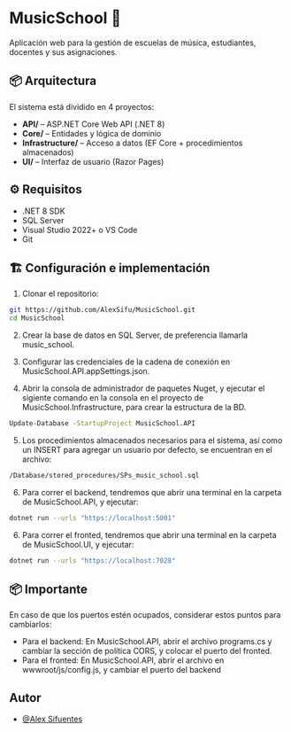 ﻿# MusicSchool 🎵

Aplicación web para la gestión de escuelas de música, estudiantes, docentes y sus asignaciones.

## 📦 Arquitectura

El sistema está dividido en 4 proyectos:

- **API/** – ASP.NET Core Web API (.NET 8)
- **Core/** – Entidades y lógica de dominio
- **Infrastructure/** – Acceso a datos (EF Core + procedimientos almacenados)
- **UI/** – Interfaz de usuario (Razor Pages)

## ⚙️ Requisitos

- .NET 8 SDK
- SQL Server
- Visual Studio 2022+ o VS Code
- Git

## 🏗️ Configuración e implementación

1. Clonar el repositorio:

```bash
git https://github.com/AlexSifu/MusicSchool.git
cd MusicSchool
```

2. Crear la base de datos en SQL Server, de preferencia llamarla music_school.

3. Configurar las credenciales de la cadena de conexión en MusicSchool.API.appSettings.json.

4. Abrir la consola de administrador de paquetes Nuget, y ejecutar el sigiente comando en la consola en el proyecto de MusicSchool.Infrastructure, para crear la estructura de la BD.
```bash
Update-Database -StartupProject MusicSchool.API
```

5. Los procedimientos almacenados necesarios para el sistema, así como un INSERT para agregar un usuario por defecto, se encuentran en el archivo:
```bash
/Database/stored_procedures/SPs_music_school.sql
```

6. Para correr el backend, tendremos que abrir una terminal en la carpeta de MusicSchool.API, y ejecutar:
```bash
dotnet run --urls "https://localhost:5001"
```

6. Para correr el fronted, tendremos que abrir una terminal en la carpeta de MusicSchool.UI, y ejecutar:
```bash
dotnet run --urls "https://localhost:7028"
```

## 📦 Importante
En caso de que los puertos estén ocupados, considerar estos puntos para cambiarlos:
- Para el backend: En MusicSchool.API, abrir el archivo programs.cs y cambiar la sección de política CORS, y colocar el puerto del fronted.
- Para el fronted: En MusicSchool.API, abrir el archivo en wwwroot/js/config.js, y cambiar el puerto del backend
## Autor

- [@Alex Sifuentes](https://github.com/AlexSifu/MusicSchool/)

